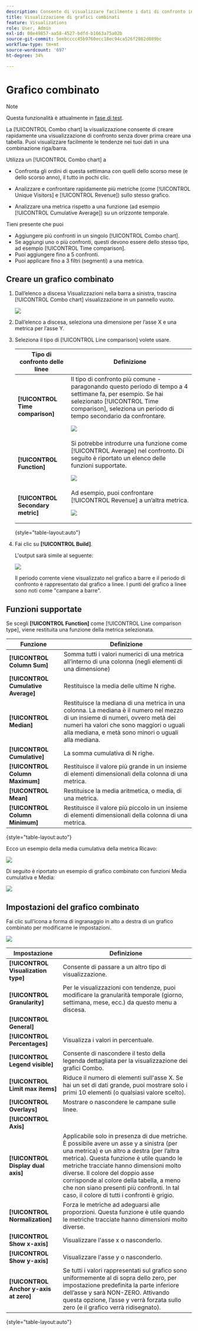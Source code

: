 ```yaml
---
description: Consente di visualizzare facilmente i dati di confronto in Analysis Workspace, ad esempio per creare confronti con lo scorso mese, lo scorso anno e così via.
title: Visualizzazione di grafici combinati
feature: Visualizations
role: User, Admin
exl-id: 08e49857-aa58-4527-bdfd-b1663a75a02b
source-git-commit: 5eebcccc45b9760ecc18ec94ca526f2082d089bc
workflow-type: tm+mt
source-wordcount: '697'
ht-degree: 34%

---
```


# Grafico combinato

>[!NOTE]
>
>Questa funzionalità è attualmente in [fase di test](/help/release-notes/releases.md).

La [!UICONTROL Combo chart] la visualizzazione consente di creare rapidamente una visualizzazione di confronto senza dover prima creare una tabella. Puoi visualizzare facilmente le tendenze nei tuoi dati in una combinazione riga/barra.

Utilizza un [!UICONTROL Combo chart] a

* Confronta gli ordini di questa settimana con quelli dello scorso mese (e dello scorso anno), il tutto in pochi clic.

* Analizzare e confrontare rapidamente più metriche (come [!UICONTROL Unique Visitors] e [!UICONTROL Revenue]) sullo stesso grafico.

* Analizzare una metrica rispetto a una funzione (ad esempio [!UICONTROL Cumulative Average]) su un orizzonte temporale.

Tieni presente che puoi

* Aggiungere più confronti in un singolo [!UICONTROL Combo chart].
* Se aggiungi uno o più confronti, questi devono essere dello stesso tipo, ad esempio [!UICONTROL Time comparison].
* Puoi aggiungere fino a 5 confronti.
* Puoi applicare fino a 3 filtri (segmenti) a una metrica.

## Creare un grafico combinato

1. Dall’elenco a discesa Visualizzazioni nella barra a sinistra, trascina [!UICONTROL Combo chart] visualizzazione in un pannello vuoto.

   ![](assets/combo-chart-build.png)

1. Dall’elenco a discesa, seleziona una dimensione per l’asse X e una metrica per l’asse Y.

1. Seleziona il tipo di [!UICONTROL Line comparison] volete usare.

   | Tipo di confronto delle linee | Definizione |
   | --- | --- |
   | **[!UICONTROL Time comparison]** | Il tipo di confronto più comune - paragonando questo periodo di tempo a 4 settimane fa, per esempio. Se hai selezionato [!UICONTROL Time comparison], seleziona un periodo di tempo secondario da confrontare.<p>![](assets/combo-time-period.png) |
   | **[!UICONTROL Function]** | Si potrebbe introdurre una funzione come [!UICONTROL Average] nel confronto. Di seguito è riportato un elenco delle funzioni supportate.<p>![](assets/combo-functions.png) |
   | **[!UICONTROL Secondary metric]** | Ad esempio, puoi confrontare [!UICONTROL Revenue] a un’altra metrica.<p>![](assets/combo-2metrics.png) |

   {style=&quot;table-layout:auto&quot;}

1. Fai clic su **[!UICONTROL Build]**.

   L&#39;output sarà simile al seguente:

   ![](assets/combo-output.png)

   Il periodo corrente viene visualizzato nel grafico a barre e il periodo di confronto è rappresentato dal grafico a linee. I punti del grafico a linee sono noti come &quot;campane a barre&quot;.

## Funzioni supportate

Se scegli **[!UICONTROL Function]** come [!UICONTROL Line comparison type], viene restituita una funzione della metrica selezionata.

| Funzione | Definizione |
| --- | --- |
| **[!UICONTROL Column Sum]** | Somma tutti i valori numerici di una metrica all’interno di una colonna (negli elementi di una dimensione) |
| **[!UICONTROL Cumulative Average]** | Restituisce la media delle ultime N righe. |
| **[!UICONTROL Median]** | Restituisce la mediana di una metrica in una colonna. La mediana è il numero nel mezzo di un insieme di numeri, ovvero metà dei numeri ha valori che sono maggiori o uguali alla mediana, e metà sono minori o uguali alla mediana. |
| **[!UICONTROL Cumulative]** | La somma cumulativa di N righe. |
| **[!UICONTROL Column Maximum]** | Restituisce il valore più grande in un insieme di elementi dimensionali della colonna di una metrica. |
| **[!UICONTROL Mean]** | Restituisce la media aritmetica, o media, di una metrica. |
| **[!UICONTROL Column Minimum]** | Restituisce il valore più piccolo in un insieme di elementi dimensionali della colonna di una metrica. |

{style=&quot;table-layout:auto&quot;}

Ecco un esempio della media cumulativa della metrica Ricavo:

![](assets/combo-cumul-avg.png)

Di seguito è riportato un esempio di grafico combinato con funzioni Media cumulativa e Media:

![](assets/combo-two-functions.png)

## Impostazioni del grafico combinato

Fai clic sull’icona a forma di ingranaggio in alto a destra di un grafico combinato per modificarne le impostazioni.

![](assets/combo-settings.png)

| Impostazione | Definizione |
| --- | --- |
| **[!UICONTROL Visualization type]** | Consente di passare a un altro tipo di visualizzazione. |
| **[!UICONTROL Granularity]** | Per le visualizzazioni con tendenze, puoi modificare la granularità temporale (giorno, settimana, mese, ecc.) da questo menu a discesa. |
| **[!UICONTROL General]** |  |
| **[!UICONTROL Percentages]** | Visualizza i valori in percentuale. |
| **[!UICONTROL Legend visible]** | Consente di nascondere il testo della legenda dettagliata per la visualizzazione dei grafici Combo. |
| **[!UICONTROL Limit max items]** | Riduce il numero di elementi sull&#39;asse X. Se hai un set di dati grande, puoi mostrare solo i primi 10 elementi (o qualsiasi valore scelto). |
| **[!UICONTROL Overlays]** | Mostrare o nascondere le campane sulle linee. |
| **[!UICONTROL Axis]** |  |
| **[!UICONTROL Display dual axis]** | Applicabile solo in presenza di due metriche. È possibile avere un asse y a sinistra (per una metrica) e un altro a destra (per l’altra metrica). Questa funzione è utile quando le metriche tracciate hanno dimensioni molto diverse. Il colore del doppio asse corrisponde al colore della tabella, a meno che non siano presenti più confronti. In tal caso, il colore di tutti i confronti è grigio. |
| **[!UICONTROL Normalization]** | Forza le metriche ad adeguarsi alle proporzioni. Questa funzione è utile quando le metriche tracciate hanno dimensioni molto diverse. |
| **[!UICONTROL Show x-axis]** | Visualizzare l&#39;asse x o nasconderlo. |
| **[!UICONTROL Show y-axis]** | Visualizzare l&#39;asse y o nasconderlo. |
| **[!UICONTROL Anchor y-axis at zero]** | Se tutti i valori rappresentati sul grafico sono uniformemente al di sopra dello zero, per impostazione predefinita la parte inferiore dell’asse y sarà NON-ZERO. Attivando questa opzione, l’asse y verrà forzata sullo zero (e il grafico verrà ridisegnato). |

{style=&quot;table-layout:auto&quot;}
